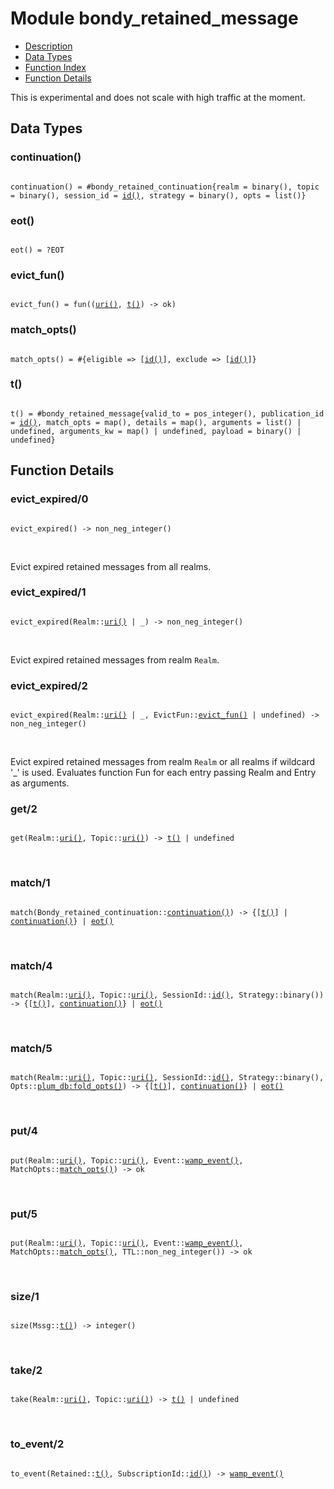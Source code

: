 

# Module bondy_retained_message #
* [Description](#description)
* [Data Types](#types)
* [Function Index](#index)
* [Function Details](#functions)

This is experimental and does not scale with high traffic at the moment.

<a name="types"></a>

## Data Types ##


<a name="continuation()"></a>


### continuation() ###


<pre><code>
continuation() = #bondy_retained_continuation{realm = binary(), topic = binary(), session_id = <a href="#type-id">id()</a>, strategy = binary(), opts = list()}
</code></pre>


<a name="eot()"></a>


### eot() ###


<pre><code>
eot() = ?EOT
</code></pre>


<a name="evict_fun()"></a>


### evict_fun() ###


<pre><code>
evict_fun() = fun((<a href="#type-uri">uri()</a>, <a href="#type-t">t()</a>) -&gt; ok)
</code></pre>


<a name="match_opts()"></a>


### match_opts() ###


<pre><code>
match_opts() = #{eligible =&gt; [<a href="#type-id">id()</a>], exclude =&gt; [<a href="#type-id">id()</a>]}
</code></pre>


<a name="t()"></a>


### t() ###


<pre><code>
t() = #bondy_retained_message{valid_to = pos_integer(), publication_id = <a href="#type-id">id()</a>, match_opts = map(), details = map(), arguments = list() | undefined, arguments_kw = map() | undefined, payload = binary() | undefined}
</code></pre>


<a name="functions"></a>

## Function Details ##

<a name="evict_expired-0"></a>

### evict_expired/0 ###

<pre><code>
evict_expired() -&gt; non_neg_integer()
</code></pre>
<br />

Evict expired retained messages from all realms.

<a name="evict_expired-1"></a>

### evict_expired/1 ###

<pre><code>
evict_expired(Realm::<a href="#type-uri">uri()</a> | _) -&gt; non_neg_integer()
</code></pre>
<br />

Evict expired retained messages from realm `Realm`.

<a name="evict_expired-2"></a>

### evict_expired/2 ###

<pre><code>
evict_expired(Realm::<a href="#type-uri">uri()</a> | _, EvictFun::<a href="#type-evict_fun">evict_fun()</a> | undefined) -&gt; non_neg_integer()
</code></pre>
<br />

Evict expired retained messages from realm `Realm` or all realms if
wildcard '_' is used.
Evaluates function Fun for each entry passing Realm and Entry as arguments.

<a name="get-2"></a>

### get/2 ###

<pre><code>
get(Realm::<a href="#type-uri">uri()</a>, Topic::<a href="#type-uri">uri()</a>) -&gt; <a href="#type-t">t()</a> | undefined
</code></pre>
<br />

<a name="match-1"></a>

### match/1 ###

<pre><code>
match(Bondy_retained_continuation::<a href="#type-continuation">continuation()</a>) -&gt; {[<a href="#type-t">t()</a>] | <a href="#type-continuation">continuation()</a>} | <a href="#type-eot">eot()</a>
</code></pre>
<br />

<a name="match-4"></a>

### match/4 ###

<pre><code>
match(Realm::<a href="#type-uri">uri()</a>, Topic::<a href="#type-uri">uri()</a>, SessionId::<a href="#type-id">id()</a>, Strategy::binary()) -&gt; {[<a href="#type-t">t()</a>], <a href="#type-continuation">continuation()</a>} | <a href="#type-eot">eot()</a>
</code></pre>
<br />

<a name="match-5"></a>

### match/5 ###

<pre><code>
match(Realm::<a href="#type-uri">uri()</a>, Topic::<a href="#type-uri">uri()</a>, SessionId::<a href="#type-id">id()</a>, Strategy::binary(), Opts::<a href="/Volumes/Work/Leapsight/bondy/_build/default/lib/plum_db/doc/plum_db.md#type-fold_opts">plum_db:fold_opts()</a>) -&gt; {[<a href="#type-t">t()</a>], <a href="#type-continuation">continuation()</a>} | <a href="#type-eot">eot()</a>
</code></pre>
<br />

<a name="put-4"></a>

### put/4 ###

<pre><code>
put(Realm::<a href="#type-uri">uri()</a>, Topic::<a href="#type-uri">uri()</a>, Event::<a href="#type-wamp_event">wamp_event()</a>, MatchOpts::<a href="#type-match_opts">match_opts()</a>) -&gt; ok
</code></pre>
<br />

<a name="put-5"></a>

### put/5 ###

<pre><code>
put(Realm::<a href="#type-uri">uri()</a>, Topic::<a href="#type-uri">uri()</a>, Event::<a href="#type-wamp_event">wamp_event()</a>, MatchOpts::<a href="#type-match_opts">match_opts()</a>, TTL::non_neg_integer()) -&gt; ok
</code></pre>
<br />

<a name="size-1"></a>

### size/1 ###

<pre><code>
size(Mssg::<a href="#type-t">t()</a>) -&gt; integer()
</code></pre>
<br />

<a name="take-2"></a>

### take/2 ###

<pre><code>
take(Realm::<a href="#type-uri">uri()</a>, Topic::<a href="#type-uri">uri()</a>) -&gt; <a href="#type-t">t()</a> | undefined
</code></pre>
<br />

<a name="to_event-2"></a>

### to_event/2 ###

<pre><code>
to_event(Retained::<a href="#type-t">t()</a>, SubscriptionId::<a href="#type-id">id()</a>) -&gt; <a href="#type-wamp_event">wamp_event()</a>
</code></pre>
<br />

